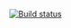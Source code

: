 [![Build status](https://ci.appveyor.com/api/projects/status/80x19218o9p3qrfk?svg=true)](https://ci.appveyor.com/project/Natasha01013/hw4-task3-mock)